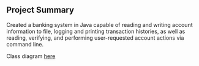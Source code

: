 ## Project Summary

Created a banking system in Java capable of reading and writing account information to file, logging and printing transaction histories, as well as reading, verifying, and performing user-requested account actions via command line.

Class diagram <a href="https://github.com/AvianGenesis/AOOP-Bank-Project/wiki/Class-Diagram">here</a>
